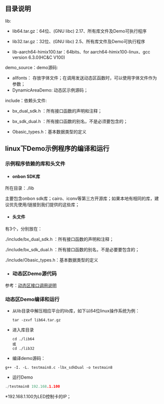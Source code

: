 ## 目录说明

lib:

- lib64.tar.gz：64位、(GNU libc) 2.17、所有库文件及Demo可执行程序
- lib32.tar.gz：32位、(GNU libc) 2.5、所有库文件及Demo可执行程序

- lib-aarch64-himix100.tar：64bits、for aarch64-himix100-linux、gcc version 6.3.0(HC&C V100)


demo_source：demo源码:

- allfonts： 存放字体文件；在调用发送动态区函数时，可以使用字体文件作为参数；
- DynamicAreaDemo: 动态区示例源码；

include：依赖头文件:

- bx_dual_sdk.h ：所有接口函数的声明和注释；

- bx_sdk_dual.h ：所有接口函数的别名，不是必须要包含的；

- Obasic_types.h：基本数据类型的定义



## linux下Demo示例程序的编译和运行

### 示例程序依赖的库和头文件

- #### onbon SDK库

所在目录：./lib

主要包含onbon sdk库；cairo、iconv等第三方开源库；如果本地有相同的库，建议优先使用/链接到我们提供的这些库；

- #### 头文件

有3个，分别放在：

./include/bx_dual_sdk.h ：所有接口函数的声明和注释；

./include/bx_sdk_dual.h ：所有接口函数的别名，不是必要要包含的；

./include/Obasic_types.h：基本数据类型的定义

- ### 动态区Demo源代码


参考：[动态区接口调用说明](https://github.com/onbonlab/bx.dual.linux.cplus/blob/master/doc/动态区接口调用说明.md)



### 动态区Demo编译和运行

- 从lib目录中解压相应平台的lib库，如下以64位linux操作系统为例：

  ```
  tar -zxvf lib64.tar.gz
  ```

- 进入库目录

  ```
  cd ./lib64
  或
  cd ./lib32
  ```

- 编译demo源码：

```
g++ -I. -L. testmain8.c -lbx_sdkDual -o testmain8
```

- 运行Demo

```C++
./testmain8 192.168.1.100
```

*192.168.1.100为LED控制卡的IP；